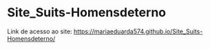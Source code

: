# Site_Suits-Homensdeterno
Link de acesso ao site:
 https://mariaeduarda574.github.io/Site_Suits-Homensdeterno/

